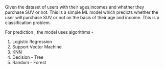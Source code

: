 Given the dataset of users with their ages,incomes and whether they purchase SUV or not.
This is a simple ML model which predicts whether the user will purchase SUV or not on the basis of their age and income.
This is a classification problem.

For prediction , the model uses algorithms -

1. Logistic Regression
2. Support Vector Machine
3. KNN
4. Decision - Tree
5. Random - Forest
